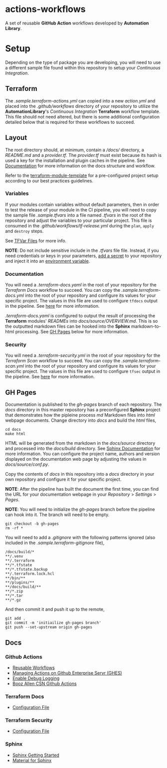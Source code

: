 # actions-workflows

A set of reusable **GitHub Action** workflows developed by **Automation Library**.

# Setup

Depending on the type of package you are developing, you will need to use a different sample file found within this repository to setup your _Continuous Integration_.

## Terraform

The _.sample.terraform-actions.yml_ can copied into a new _action.yml_ and placed into the _.github/workflows_ directory of your repository to utilize the **AutomationLibrary**'s _Continuous Integration_ **Terraform** workflow template. This file should not need altered, but there is some additional configuration detailed below that is required for these workflows to succeed.

## Layout

The root directory should, at minimum, contain a _/docs/_ directory, a _README.md_ and a _provider.tf_. The _provider.tf_ must exist because its hash is used a key for the installation and plugin caches in the pipeline. See [Documentation](#documentation) for more information on the docs structure and workflow.

Refer to the [terraform-module-template](https://github.boozallencsn.com/AutomationLibrary/terraform-module-template) for a pre-configured project setup according to our best practices guidelines.

### Variables

If your modules contain variables without default parameters, then in order to test the release of your module in the CI pipeline, you will need to copy the sample file _.sample.tfvars_ into a file named _.tfvars_ in the root of the repository and adjust the variables to your particular project. This file is consumed in the _.github/workflows/tf-release.yml_ during the `plan`, `apply` and `destroy` steps.

See [TFVar Files](https://www.terraform.io/language/values/variables#variable-definitions-tfvars-files) for more info. 

**NOTE**: Do not include sensitive include in the _.tfvars_ file file. Instead, if you need credentials or keys in your parameters, [add a secret](https://docs.github.com/en/actions/security-guides/encrypted-secrets) to your repository and inject it into an [environment variable](https://docs.github.com/en/actions/using-workflows/workflow-syntax-for-github-actions#jobsjob_idstepsenv).

### Documentation

You will need a _.terraform-docs.yaml_ in the root of your repository for the _Terraform Docs_ workflow to succeed. You can copy the _.sample.terraform-docs.yml_ into the root of your repository and configure its values for your specific project. The values in this file are used to configure `tfdocs` output in the pipeline. See [here](https://terraform-docs.io/user-guide/configuration/) for more information.

_.terraform-docs.yaml_ is configured to output the result of processing the **Terraform** modules' _READMEs_ into _docs/source/OVERVIEW.md_. This is so the outputted markdown files can be hooked into the **Sphinx** markdown-to-html processing. See [GH Pages](#gh-pages) below for more information.

### Security

You will need a _.terraform-security.yml_ in the root of your repository for the _Terraform Scan_ workflow to succeed. You can copy the _.sample.terraform-scan.yml_ into the root of your repository and configure its values for your specific project. The values in this file are used to configure `tfsec` output in the pipeline. See [here](https://aquasecurity.github.io/tfsec/v1.27.6/guides/configuration/config/) for more information.

## GH Pages

Documentation is published to the _gh-pages_ branch of each repository. The _docs_ directory in this master repository has a preconfigured **Sphinx** project that demonstrates how the pipleine process _md_ Markdown files into _html_ webpage documents. Change directory into _docs_ and build the _html_ files,

```shell
cd docs
make html
```

HTML will be generated from the markdown in the _docs/source_ directory and processed into the _docs/build_ directory. See [Sphinx Documentation](https://www.sphinx-doc.org/en/master/usage/quickstart.htm) for more information. You can configure the project name, authors and version displayed on the documentation web page by adjusting the values in _docs/source/conf.py_.

Copy the contents of _docs_ in this repository into a _docs_ directory in your own repository and configure it for your specific project.

**NOTE**: After the pipeline has built the document the first time, you can find the URL for your documentation webpage in your _Repository_ > _Settings_ > _Pages_.

**NOTE**: You will need to initialize the _gh-pages_ branch before the pipeline can hook into it. The branch will need to be empty.

```shell
git checkout -b gh-pages
rm -rf *
```

You will need to add a _.gitignore_ with the following patterns ignored (also included in the _.sample.terraform-gitignore_ file),

```
/docs/build/*
**/.venv
**/.terraform
**/*.tfstate
**/*.tfstate.backup
**/.terraform.lock.hcl
**/bin/**
**/plugins/**
**/docs/build/**
**/*.zip
**/*.tar
**/*.gz
```

And then commit it and push it up to the remote,

```shell
git add . 
git commit -m 'initiailize gh-pages branch'
git push --set-upstream origin gh-pages
```


## Docs
### Github Actions
- [Reusable Workflows](https://docs.github.com/en/actions/using-workflows/reusing-workflows#using-inputs-and-secrets-in-a-reusable-workflow)
- [Managing Actions on Github Enterprise Servr (GHES)](https://docs.github.com/en/enterprise-server@3.5/admin/github-actions/managing-access-to-actions-from-githubcom/about-using-actions-in-your-enterprise)
- [Enable Debug Logging](https://docs.github.com/en/actions/monitoring-and-troubleshooting-workflows/enabling-debug-logging)
- [Booz Allen CSN Github Actions](https://github.boozallencsn.com/actions)
### Terraform Docs
- [Configuration File](https://terraform-docs.io/user-guide/configuration/)
### Terraform Security
- [Configuration File](https://aquasecurity.github.io/tfsec/v1.27.6/guides/configuration/config/)
### Sphinx
- [Sphinx Getting Started](https://www.sphinx-doc.org/en/master/usage/quickstart.html)
- [Material for Sphinx](https://bashtage.github.io/sphinx-material/)